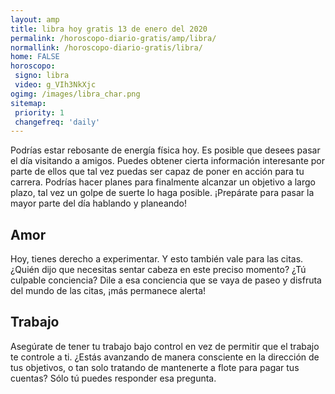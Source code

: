 ```yaml
---
layout: amp
title: libra hoy gratis 13 de enero del 2020 
permalink: /horoscopo-diario-gratis/amp/libra/
normallink: /horoscopo-diario-gratis/libra/
home: FALSE
horoscopo:
 signo: libra
 video: g_VIh3NkXjc
ogimg: /images/libra_char.png
sitemap:
 priority: 1
 changefreq: 'daily'
---
```



Podrías estar rebosante de energía física hoy. Es posible que desees pasar el día visitando a amigos. Puedes obtener cierta información interesante por parte de ellos que tal vez puedas ser capaz de poner en acción para tu carrera. Podrías hacer planes para finalmente alcanzar un objetivo a largo plazo, tal vez un golpe de suerte lo haga posible. ¡Prepárate para pasar la mayor parte del día hablando y planeando!

## Amor

Hoy, tienes derecho a experimentar. Y esto también vale para las citas. ¿Quién dijo que necesitas sentar cabeza en este preciso momento? ¿Tú culpable conciencia? Dile a esa conciencia que se vaya de paseo y disfruta del mundo de las citas, ¡más permanece alerta!

## Trabajo

Asegúrate de tener tu trabajo bajo control en vez de permitir que el trabajo te controle a ti. ¿Estás avanzando de manera consciente en la dirección de tus objetivos, o tan solo tratando de mantenerte a flote para pagar tus cuentas? Sólo tú puedes responder esa pregunta.